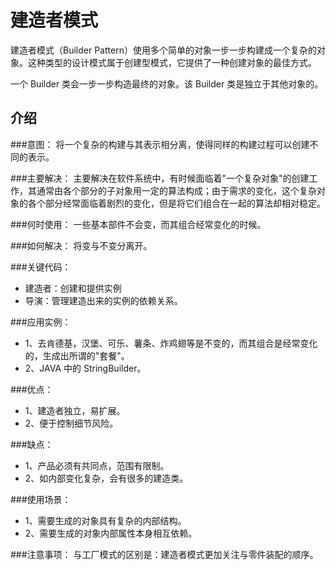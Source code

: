 建造者模式
===========
建造者模式（Builder Pattern）使用多个简单的对象一步一步构建成一个复杂的对象。这种类型的设计模式属于创建型模式，它提供了一种创建对象的最佳方式。

一个 Builder 类会一步一步构造最终的对象。该 Builder 类是独立于其他对象的。

## 介绍

###意图：
将一个复杂的构建与其表示相分离，使得同样的构建过程可以创建不同的表示。

###主要解决：
主要解决在软件系统中，有时候面临着"一个复杂对象"的创建工作，其通常由各个部分的子对象用一定的算法构成；由于需求的变化，这个复杂对象的各个部分经常面临着剧烈的变化，但是将它们组合在一起的算法却相对稳定。

###何时使用：
一些基本部件不会变，而其组合经常变化的时候。

###如何解决：
将变与不变分离开。

###关键代码：
- 建造者：创建和提供实例
- 导演：管理建造出来的实例的依赖关系。

###应用实例： 
- 1、去肯德基，汉堡、可乐、薯条、炸鸡翅等是不变的，而其组合是经常变化的，生成出所谓的"套餐"。 
- 2、JAVA 中的 StringBuilder。

###优点： 
- 1、建造者独立，易扩展。 
- 2、便于控制细节风险。

###缺点： 
- 1、产品必须有共同点，范围有限制。 
- 2、如内部变化复杂，会有很多的建造类。

###使用场景： 
- 1、需要生成的对象具有复杂的内部结构。 
- 2、需要生成的对象内部属性本身相互依赖。

###注意事项：
与工厂模式的区别是：建造者模式更加关注与零件装配的顺序。